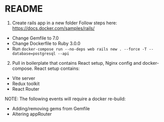 # README

1. Create rails app in a new folder
Follow steps here: https://docs.docker.com/samples/rails/
- Change Gemfile to 7.0
- Change Dockerfile to Ruby 3.0.0
- Run `docker-compose run --no-deps web rails new . --force -T --database=postgresql --api`


2. Pull in boilerplate that contains React setup, Nginx config and docker-compose. React setup contains:
- Vite server
- Redux toolkit
- React Router




NOTE: The following events will require a docker re-build:
- Adding/removing gems from Gemfile
- Altering appRouter